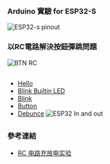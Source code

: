 ### Arduino 實驗 for ESP32-S
![ESP32-s pinout](https://github.com/jumbokh/esp32-class/blob/master/images/esp32-s.jpg)
### 以RC電路解決按鈕彈跳問題
![BTN RC](https://github.com/jumbokh/esp32-class/blob/master/images/Btn-RC_bb.jpg)
##
* [Hello](https://github.com/jumbokh/esp32-class/blob/master/Lab-Arduion/LAB1-Hello.ino/LAB1-Hello.ino.ino)
* [Blink Builtin LED](https://github.com/jumbokh/esp32-class/blob/master/Lab-Arduion/Blink_builtin/Blink_builtin.ino)
* [Blink](https://github.com/jumbokh/esp32-class/blob/master/Lab-Arduion/blink/blink.ino)
* [Button](https://github.com/jumbokh/esp32-class/blob/master/Lab-Arduion/Button/Button.ino)
* [Debunce](https://github.com/jumbokh/esp32-class/blob/master/Lab-Arduion/Debounce/Debounce.ino)
![ESP32 In and out](https://github.com/jumbokh/esp32-class/blob/master/images/ESP32-INOUT_bb.jpg)
##
### 參考連結
* [RC 电路充放电实验](https://atommann.github.io/learn/rc-circuit/rc-circuit.html)
